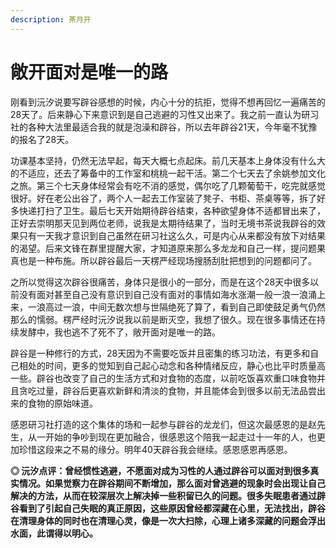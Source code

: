 ```yaml
---
description: 茶月开
---
```


# 敞开面对是唯一的路

刚看到沅汐说要写辟谷感想的时候，内心十分的抗拒，觉得不想再回忆一遍痛苦的28天了。后来静心下来意识到是自己逃避的习性又出来了。我之前一直认为研习社的各种大法里最适合我的就是泡澡和辟谷，所以去年辟谷21天，今年毫不犹豫的报名了28天。

功课基本坚持，仍然无法早起，每天大概七点起床。前几天基本上身体没有什么大的不适应，还去了筹备中的工作室和桃桃一起干活。第二个七天去了余姚参加文化之旅。第三个七天身体经常会有吃不消的感觉，偶尔吃了几颗葡萄干，吃完就感觉很好。好在老公出谷了，两个人一起去工作室装了凳子、书柜、茶桌等等，拆了好多快递打扫了卫生。最后七天开始期待辟谷结束，各种欲望身体不适都冒出来了，正好去崇明那天见到两位老师，说我是太期待结果了，当时无境书茶说我辟谷的效果只有一天我才意识到自己虽然在研习社这么久，可是内心从来都没有放下对结果的渴望。后来文锋在群里提醒大家，才知道原来那么多龙龙和自己一样，提问题果真也是一种布施。所以辟谷最后一天楞严经现场搜肠刮肚把想到的问题都问了。

之所以觉得这次辟谷很痛苦，身体只是很小的一部分，而是在这个28天中很多以前没有面对甚至自己没有意识到自己没有面对的事情如海水涨潮一般一浪一浪涌上来，一浪高过一浪，中间无数次想与世隔绝死了算了，看到自己即使鼓足勇气仍然那么的懦弱。楞严经时沅汐说我以前是断灭空，我想了很久。现在很多事情还在持续发酵中，我也逃不了死不了，敞开面对是唯一的路。

辟谷是一种修行的方式，28天因为不需要吃饭并且密集的练习功法，有更多和自己相处的时间，更多的觉知到自己起心动念和各种情绪反应，静心也比平时质量高一些。辟谷也改变了自己的生活方式和对食物的态度，以前吃饭喜欢重口味食物并且贪吃过量，辟谷后更喜欢新鲜和清淡的食物，并且能体会到很多以前无法品尝出来的食物的原始味道。

感恩研习社打造的这个集体的场和一起参与辟谷的龙龙们，但这次最感恩的是赵先生，从一开始的争吵到现在更加融合，很感恩这个陪我一起走过十一年的人，也更加珍惜这段来之不易的缘分。明年40天辟谷我会继续。感恩感恩再感恩。

**◎ 沅汐点评：曾经惯性逃避，不愿面对成为习性的人通过辟谷可以面对到很多真实情况。如果觉察力在辟谷期间不断增加，那么面对曾逃避的现象时会出现让自己解决的方法，从而在较深层次上解决掉一些积留已久的问题。很多失眠患者通过辟谷看到了引起自己失眠的真正原因，这些原因曾经都深藏在心里，无法找出，辟谷在清理身体的同时也在清理心灵，像是一次大扫除，心理上诸多深藏的问题会浮出水面，此谓得以明心。**

